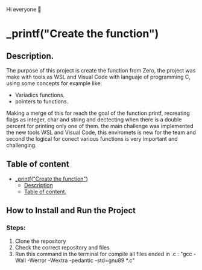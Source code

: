 Hi everyone 👋


# _printf("Create the function")


## Description.
The purpose of this project is create the function from Zero, the project was make with tools as WSL and Visual Code with languaje of programming C, using some concepts for example like:

- Variadics functions.
- pointers to functions.

Making a merge of this for reach the goal of the function printf, recreating flags as integer, char and string and dectecting when there is a double percent for printing only one of them. the main challenge was implemented the new tools WSL and Visual Code, this enviromets is new for the team and second the logical for conect various functions is very important and challenging.

## Table of content

<!-- TOC -->

- [_printf("Create the function") <br />](#_printfcreate-the-function-br-)
    - [Description <br />](#description-br-)
    - [Table of content. <br />](#table-of-content-br-)

<!-- /TOC -->

## How to Install and Run the Project

### Steps:

1. Clone the repository
2. Check the correct repository and files
3. Run this command in the terminal for compile all files ended in .c : "gcc -Wall -Werror -Wextra -pedantic -std=gnu89 *.c"
